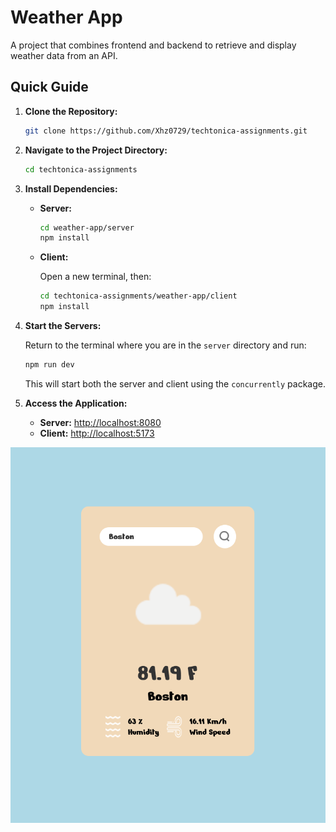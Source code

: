 # Weather App

A project that combines frontend and backend to retrieve and display weather data from an API.

## Quick Guide

1. **Clone the Repository:**

   ```bash
   git clone https://github.com/Xhz0729/techtonica-assignments.git
   ```

2. **Navigate to the Project Directory:**

   ```bash
   cd techtonica-assignments
   ```

3. **Install Dependencies:**

   - **Server:**

     ```bash
     cd weather-app/server
     npm install
     ```

   - **Client:**

     Open a new terminal, then:

     ```bash
     cd techtonica-assignments/weather-app/client
     npm install
     ```

4. **Start the Servers:**

   Return to the terminal where you are in the `server` directory and run:

   ```bash
   npm run dev
   ```

   This will start both the server and client using the `concurrently` package.

5. **Access the Application:**

   - **Server:** [http://localhost:8080](http://localhost:8080)
   - **Client:** [http://localhost:5173](http://localhost:5173)

![my weather app ](image.png)
